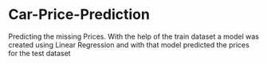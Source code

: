 # Car-Price-Prediction
Predicting the missing Prices.
With the help of the train dataset a model was created using Linear Regression and with that model predicted the prices for the test dataset
